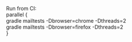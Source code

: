 Run from CI:<br>
parallel {<br>
gradle mailtests -Dbrowser=chrome -Dthreads=2<br>
gradle mailtests -Dbrowser=firefox -Dthreads=2<br>
}